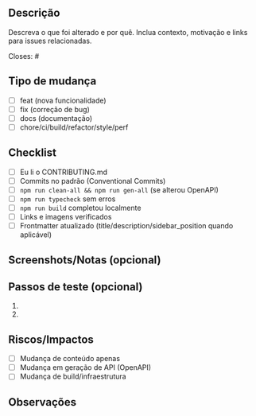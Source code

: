 ## Descrição

Descreva o que foi alterado e por quê. Inclua contexto, motivação e links para issues relacionadas.

Closes: #

## Tipo de mudança
- [ ] feat (nova funcionalidade)
- [ ] fix (correção de bug)
- [ ] docs (documentação)
- [ ] chore/ci/build/refactor/style/perf

## Checklist
- [ ] Eu li o CONTRIBUTING.md
- [ ] Commits no padrão (Conventional Commits)
- [ ] `npm run clean-all && npm run gen-all` (se alterou OpenAPI)
- [ ] `npm run typecheck` sem erros
- [ ] `npm run build` completou localmente
- [ ] Links e imagens verificados
- [ ] Frontmatter atualizado (title/description/sidebar_position quando aplicável)

## Screenshots/Notas (opcional)

## Passos de teste (opcional)
1. 
2. 

## Riscos/Impactos
- [ ] Mudança de conteúdo apenas
- [ ] Mudança em geração de API (OpenAPI)
- [ ] Mudança de build/infraestrutura

## Observações


